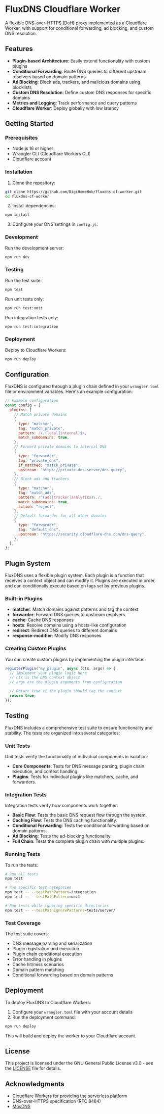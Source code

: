 # FluxDNS Cloudflare Worker

A flexible DNS-over-HTTPS (DoH) proxy implemented as a Cloudflare Worker, with support for conditional forwarding, ad blocking, and custom DNS resolution.

## Features

- **Plugin-based Architecture**: Easily extend functionality with custom plugins
- **Conditional Forwarding**: Route DNS queries to different upstream resolvers based on domain patterns
- **Ad Blocking**: Block ads, trackers, and malicious domains using blocklists
- **Custom DNS Resolution**: Define custom DNS responses for specific domains
- **Metrics and Logging**: Track performance and query patterns
- **Cloudflare Worker**: Deploy globally with low latency

## Getting Started

### Prerequisites

- Node.js 16 or higher
- Wrangler CLI (Cloudflare Workers CLI)
- Cloudflare account

### Installation

1. Clone the repository:

```bash
git clone https://github.com/DigiHomeHub/fluxdns-cf-worker.git
cd fluxdns-cf-worker
```

2. Install dependencies:

```bash
npm install
```

3. Configure your DNS settings in `config.js`.

### Development

Run the development server:

```bash
npm run dev
```

### Testing

Run the test suite:

```bash
npm test
```

Run unit tests only:

```bash
npm run test:unit
```

Run integration tests only:

```bash
npm run test:integration
```

### Deployment

Deploy to Cloudflare Workers:

```bash
npm run deploy
```

## Configuration

FluxDNS is configured through a plugin chain defined in your `wrangler.toml` file or environment variables. Here's an example configuration:

```js
// Example configuration
const config = {
  plugins: [
    // Match private domains
    {
      type: "matcher",
      tag: "match_private",
      pattern: /\.(local|internal)$/,
      match_subdomains: true,
    },
    // Forward private domains to internal DNS
    {
      type: "forwarder",
      tag: "private_dns",
      if_matched: "match_private",
      upstream: "https://private.dns.server/dns-query",
    },
    // Block ads and trackers
    {
      type: "matcher",
      tag: "match_ads",
      pattern: /^(ads|tracker|analytics)\./,
      match_subdomains: true,
      action: "reject",
    },
    // Default forwarder for all other domains
    {
      type: "forwarder",
      tag: "default_dns",
      upstream: "https://security.cloudflare-dns.com/dns-query",
    },
  ],
};
```

## Plugin System

FluxDNS uses a flexible plugin system. Each plugin is a function that receives a context object and can modify it. Plugins are executed in order, and can conditionally execute based on tags set by previous plugins.

### Built-in Plugins

- **matcher**: Match domains against patterns and tag the context
- **forwarder**: Forward DNS queries to upstream resolvers
- **cache**: Cache DNS responses
- **hosts**: Resolve domains using a hosts-like configuration
- **redirect**: Redirect DNS queries to different domains
- **response-modifier**: Modify DNS responses

### Creating Custom Plugins

You can create custom plugins by implementing the plugin interface:

```js
registerPlugin("my_plugin", async (ctx, args) => {
  // Implement your plugin logic here
  // ctx is the DNS context object
  // args are the plugin arguments from configuration

  // Return true if the plugin should tag the context
  return true;
});
```

## Testing

FluxDNS includes a comprehensive test suite to ensure functionality and stability. The tests are organized into several categories:

### Unit Tests

Unit tests verify the functionality of individual components in isolation:

- **Core Components**: Tests for DNS message parsing, plugin chain execution, and context handling.
- **Plugins**: Tests for individual plugins like matchers, cache, and forwarders.

### Integration Tests

Integration tests verify how components work together:

- **Basic Flow**: Tests the basic DNS request flow through the system.
- **Caching Flow**: Tests the DNS caching functionality.
- **Conditional Forwarding**: Tests the conditional forwarding based on domain patterns.
- **Ad Blocking**: Tests the ad-blocking functionality.
- **Full Chain**: Tests the complete plugin chain with multiple plugins.

### Running Tests

To run the tests:

```bash
# Run all tests
npm test

# Run specific test categories
npm test -- --testPathPattern=integration
npm test -- --testPathPattern=unit

# Run tests while ignoring specific directories
npm test -- --testPathIgnorePatterns=tests/server/
```

### Test Coverage

The test suite covers:

- DNS message parsing and serialization
- Plugin registration and execution
- Plugin chain conditional execution
- Error handling in plugins
- Cache hit/miss scenarios
- Domain pattern matching
- Conditional forwarding based on domain patterns

## Deployment

To deploy FluxDNS to Cloudflare Workers:

1. Configure your `wrangler.toml` file with your account details
2. Run the deployment command:

```bash
npm run deploy
```

This will build and deploy the worker to your Cloudflare account.

## License

This project is licensed under the GNU General Public License v3.0 - see the [LICENSE](LICENSE) file for details.

## Acknowledgments

- Cloudflare Workers for providing the serverless platform
- DNS-over-HTTPS specification (RFC 8484)
- [MosDNS](https://github.com/IrineSistiana/mosdns)

